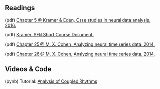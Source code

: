 ## Readings

(pdf) [Chapter 5 @ Kramer & Eden, Case studies in neural data analysis, 2016.](https://github.com/Mark-Kramer/BU-MA665-MA666/blob/master/Week-8%20The%20coherence/Readings/Kramer%20%26%20Eden%20Chapter%205.pdf)

(pdf) [Kramer, SFN Short Course Document.](https://github.com/Mark-Kramer/BU-MA665-MA666/blob/master/Week-6%20The%20coherence/Readings/Kramer_SFN_Short_Course.pdf)

(pdf) [Chapter 25 @ M. X. Cohen, Analyzing neural time series data, 2014.](https://github.com/Mark-Kramer/BU-MA665-MA666/blob/master/Week-6%20The%20coherence/Readings/Cohen%20Chapter%2025.pdf)

(pdf) [Chapter 26 @ M. X. Cohen, Analyzing neural time series data, 2014.](https://github.com/Mark-Kramer/BU-MA665-MA666/blob/master/Week-6%20The%20coherence/Readings/Cohen%20Chapter%2026.pdf)

## Videos & Code

(pynb) Tutorial: [Analysis of Coupled Rhythms](https://github.com/Mark-Kramer/Case-Studies-Python/blob/master/Analysis%20of%20Coupled%20Rhythms/Analysis%20of%20Coupled%20Rhythms.ipynb)
